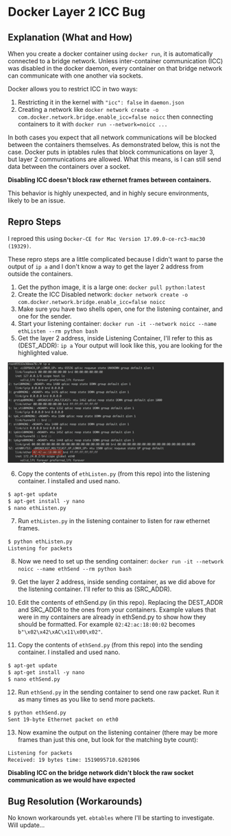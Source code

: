 # Docker Layer 2 ICC Bug

## Explanation (What and How)

When you create a docker container using `docker run`, it is automatically connected to a bridge network. Unless inter-container communication (ICC) was disabled in the docker daemon, every container on that bridge network can communicate with one another via sockets.

Docker allows you to restrict ICC in two ways:
1. Restricting it in the kernel with `"icc": false` in `daemon.json`
2. Creating a network like `docker network create -o com.docker.network.bridge.enable_icc=false noicc` then connecting containers to it with `docker run --network=noicc ...`

In both cases you expect that all network communications will be blocked between the containers themselves. As demonstrated below, this is not the case. Docker puts in iptables rules that block communications on layer 3, but layer 2 communications are allowed. What this means, is I can still send data between the containers over a socket.

**Disabling ICC doesn't block raw ethernet frames between containers.**

This behavior is highly unexpected, and in highly secure environments, likely to be an issue.

## Repro Steps
I reproed this using `Docker-CE for Mac Version 17.09.0-ce-rc3-mac30 (19329)`.

These repro steps are a little complicated because I didn't want to parse the output of `ip a` and I don't know a way to get the layer 2 address from outside the containers. 

1. Get the python image, it is a large one: `docker pull python:latest`
2. Create the ICC Disabled network: `docker network create -o com.docker.network.bridge.enable_icc=false noicc`
3. Make sure you have two shells open, one for the listening container, and one for the sender.
4. Start your listening container: `docker run -it --network noicc --name ethListen --rm python bash`
5. Get the layer 2 address, inside Listening Container, I'll refer to this as (DEST_ADDR): `ip a`
Your output will look like this, you are looking for the highlighted value.

![Ip A output](/ip_a.png)

6. Copy the contents of `ethListen.py` (from this repo) into the listening container. I installed and used nano.
```
$ apt-get update 
$ apt-get install -y nano
$ nano ethListen.py
```

7. Run `ethListen.py` in the listening container to listen for raw ethernet frames.
```
$ python ethListen.py
Listening for packets

```

8. Now we need to set up the sending container: `docker run -it --network noicc --name ethSend --rm python bash`

9. Get the layer 2 address, inside sending container, as we did above for the listening container. I'll refer to this as (SRC_ADDR).

10. Edit the contents of ethSend.py (in this repo). Replacing the DEST_ADDR and SRC_ADDR to the ones from your containers. Example values that were in my containers are already in ethSend.py to show how they should be formatted. For example `02:42:ac:18:00:02` becomes `b"\x02\x42\xAC\x11\x00\x02"`.

11. Copy the contents of `ethSend.py` (from this repo) into the sending container. I installed and used nano.
```
$ apt-get update 
$ apt-get install -y nano
$ nano ethSend.py
```

12. Run `ethSend.py` in the sending container to send one raw packet. Run it as many times as you like to send more packets.
```
$ python ethSend.py
Sent 19-byte Ethernet packet on eth0
```

13. Now examine the output on the listening container (there may be more frames than just this one, but look for the matching byte count):
```
Listening for packets
Received: 19 bytes time: 1519095710.6201906
```

**Disabling ICC on the bridge network didn't block the raw socket communication as we would have expected**

## Bug Resolution (Workarounds)

No known workarounds yet. `ebtables` where I'll be starting to investigate. Will update...